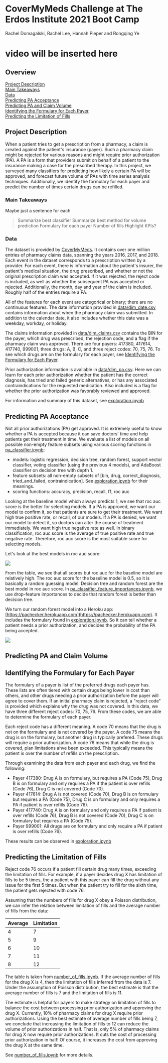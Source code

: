 # CoverMyMeds Challenge at The Erdos Institute 2021 Boot Camp
Rachel Domagalski, Rachel Lee, Hannah Pieper and Rongqing Ye

# video will be inserted here

## Overview 
[Project Description](#project-description)  
[Main Takeaways](#main-takeaways)  
[Data](#data)  
[Predicting PA Acceptance](#predicting-pa-acceptance)  
[Predicting PA and Claim Volume](#predicting-pa-and-claim-volume)  
[Identifying the Formulary for Each Payer](#identifying-the-formulary-for-each-payer)  
[Predicting the Limitation of Fills](#predicting-the-limitation-of-fills)  

## Project Description

When a patient tries to get a prescription from a pharmacy, a claim is created against the patient's insurance (payer). Such a pharmacy claim might be rejected for various reasons and might require prior authorization (PA). A PA is a form that providers submit on behalf of a patient to the insurance making a case for the prescribed therapy. In this project, we surveyed many classifiers for predicting how likely a certain PA will be approved, and forecast future volume of PAs with time series analysis techniques. Additionally, we identify the formulary for each payer and predict the number of times certain drugs can be refilled.

### Main Takeaways
Maybe just a sentence for each
> Summarize best classifier 
> Summarize best method for volume prediction 
> Formulary for each payer 
>  Number of fills 
>  Highlight KPIs? 

### Data 
The dataset is provided by [CoverMyMeds](https://covermymeds.com/). It contains over one million entries of pharmacy claims data, spanning the years 2016, 2017, and 2018. 
Each event in the dataset corresponds to a prescription written by a provider. For each event, there is information about the patient's insurer, the patient's medical situation, the drug prescribed, and whether or not the original prescription claim was accepted. If it was rejected, the reject code is included, as well as whether the subsequent PA was accepted or rejected. Additionally, the month, day and year of the claim is included. Roughly half of the entries require a PA. 

All of the features for each event are categorical or binary; there are no continuous features. 
The date information provided in [data/dim_date.csv](data/dim_date.csv) contains information about when the pharmacy claim was submitted. In addition to the calendar date, it also includes whether this date was a weekday, workday, or holiday.   

The claims information provided in [data/dim_claims.csv](data/dim_claims.csv) contains the BIN for the payer, which drug was prescribed, the rejection code, and a flag if the pharmacy claim was approved. There are four payers: 417380, 417614, 417740, 999001, three drugs: A, B, C, and three reject codes: 70, 75, 76. To see which drugs are on the formulary for each payer, see [Identifying the Formulary for Each Payer](#identifying-the-formulary-for-each-payer).  

Prior authorization information is available in [data/dim_pa.csv](data/dim_pa.csv). Here we can learn for each prior authorization whether the patient has the correct diagnosis, has tried and failed generic alternatives, or has any associated contraindications for the requested medication. Also included is a flag for whether the prior authorization was favorably reviewed and approved. 

For information and summary of this dataset, see [exploration.ipynb](exploration.ipynb)

## Predicting PA Acceptance 

Not all prior authorizations (PA) get approved. It is extremely useful to know whether a PA is accepted because it can save doctors' time and help patients get their treatment in time. We evaluate a list of models on all possible non-empty feature subsets using various scoring functions in [pa_classifier.ipynb](pa_classifier.ipynb):

- models: logistic regression, decision tree, random forest, support vector classifier, voting classifier (using the previous 4 models), and AdaBoost classifier on decision tree with depth 1.
- feature subsets: all non-empty subsets of [bin, drug, correct_diagnosis, tried_and_failed, contraindication]. See [exploration.ipynb](exploration.ipynb) for their meanings.
- scoring functions: accuracy, precision, recall, f1, roc auc

Looking at the baseline model which always predicts 1, we see that roc auc score is the better for selecting models. If a PA is approved, we want our model to confirm it, so that patients are sure to get their treatment. We want high true positive rate, or recall, of our models. If a PA is denied, we want our model to detect it, so doctors can alter the course of treatment immediately. We want high true negative rate as well. In binary classification, roc auc score is the average of true positive rate and true negative rate. Therefore, roc auc score is the most suitable score for selecting models.

Let's look at the best models in roc auc score:

![](images/models_comparison_roc_auc.png)

From the table, we see that all scores but roc auc for the baseline model are relatively high. The roc auc score for the baseline model is 0.5, so it is basically a random guessing model. Decision tree and random forest are the best model in roc auc score. In [pa_classifier_feature_importances.ipynb](pa_classifier_feature_importances.ipynb), we use drop-feature importances to decide that random forest is better than decision tree.

We turn our random forest model into a Heroku app: [https://pachecker.herokuapp.com](https://pachecker.herokuapp.com). It includes the formulary found in [exploration.ipynb](exploration.ipynb). So it can tell whether a patient needs a prior authorization, and decides the probability of the PA being accepted.

![](images/screenshot_of_webapp_result.png)

## Predicting PA and Claim Volume 

## Identifying the Formulary for Each Payer 
The formulary of a payer is list of the preferred drugs each payer has. These lists are often tiered with certain drugs being lower in cost than others, and other drugs needing a prior authorization before the payer will agree to cover them. If an initial pharmacy claim is rejected, a "reject code" is provided which explains why the drug was not covered. In this data, we have three different reject codes: 70, 75, 76. From these codes, we are able to determine the formulary of each payer. 

Each reject code has a different meaning. A code 70 means that the drug is not on the formulary and is not covered by the payer. A code 75 means the drug is on the formulary, but another drug is typically prefered. These drugs will require a prior authorization. A code 76 means that while the drug is covered, plan limitations ahve been exceeded. This typically means the patient is over the number of refills on the prescription. 

Through examining the data from each payer and each drug, we find the following: 
* Payer 417380: Drug A is on formulary, but requires a PA (Code 75), Drug B is on formulary and only requires a PA if the patient is over refills (Code 76), Drug C is not covered (Code 70).
* Payer 417614: Drug A is not covered (Code 70), Drug B is on formulary but requires a PA (Code 75), Drug C is on formulary and only requires a PA if patient is over refills (Code 76). 
* Payer 417740: Drug A is on formulary and only requires a PA if patient is over refills (Code 76), Drug B is not covered (Code 70), Drug C is on formulary but requires a PA (Code 75). 
* Payer 999001: All drugs are on formulary and only require a PA if patient is over refills (Code 76). 

These results can be observed in [exploration.ipynb](exploration.ipynb)

## Predicting the Limitation of Fills

Reject code 76 occurs if a patient fill certain drug many times, exceeding the limitation of fills. For example, if a payer decides drug X has limitation of fills to be 5 times, the a patient with this payer can fill the drug without any issue for the first 5 times. But when the patient try to fill for the sixth time, the patient gets rejected with code 76.

Assuming that the numbers of fills for drug X obey a Poisson distribution, we can infer the relation between limitation of fills and the average number of fills from the data:

| Average | Limitation |
| ------- | ---------- |
| 4       | 7          |
| 5       | 9          |
| 6       | 10         |
| 7       | 11         |
| 8       | 12         |

The table is taken from [number_of_fills.ipynb](number_of_fills.ipynb). If the average number of fills for the drug X is 4, then the limitation of fills inferred from the data is 7. Under the assumption of Poisson distribution, the best estimate is that the average number of fills is 7 and the limitation of fills is 11.

The estimate is helpful for payers to make strategy on limitation of fills to balance the cost between processing prior authorization and approving the drug X. Currently, 10% of pharmacy claims for drug X require prior authorizations. Using the best estimate of average number of fills being 7, we conclude that increasing the limitation of fills to 12 can reduce the volume of prior authorizations in half. That is, only 5% of pharmacy claims for drug X now require prior authorizations. It cuts the cost of processing prior authorization in half! Of course, it increases the cost from approving the drug X at the same time.

See [number_of_fills.ipynb](number_of_fills.ipynb) for more details.














